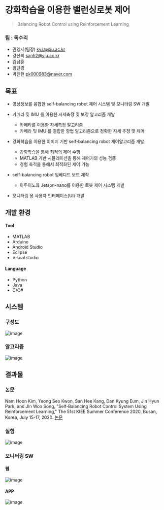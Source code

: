 # 강화학습을 이용한 밸런싱로봇 제어 
> Balancing Robot Control using Reinforcement Learning


### 팀 : 독수리
  - 권영서(팀장)     kys@sju.ac.kr
- 강산희           sanh2@sju.ac.kr
- 김남훈
- 엄단경
- 박진현  pk000983@naver.com



## 목표

- 영상정보를 융합한 self-balancing robot 제어 시스템 및 모니터링 SW 개발

- 카메라 및 IMU 를 이용한 자세측정 및 보정 알고리즘 개발
  - 카메라를 이용한 자세측정 알고리즘
  - 카메라 및 IMU 를 결합한 항법 알고리즘으로 정확한 자세 추정 및 제어

- 강화학습을 이용한 이미지 기반 self-balancing robot 제어알고리즘 개발
  - 강화학습을 통해 최적의 제어 수행
  - MATLAB 기반 시뮬레이션을 통해 제어기의 성능 검증
  - 경험 축적을 통해서 최적화된 제어 가능

- self-balancing robot 임베디드 보드 제작
  - 아두이노와 Jetson-nano를 이용한 로봇 제어 시스템 개발

- 모니터링 용 사용자 인터페이스(UI) 개발

## 개발 환경
#### Tool
- MATLAB
- Arduino
- Android Studio
- Eclipse
- Visual studio
#### Language
- Python
- Java
- C/C#



## 시스템
### 구성도
![image](https://user-images.githubusercontent.com/46476876/107905587-582a2f00-6f92-11eb-801b-5459c9be7a45.png) 
### 알고리즘
![image](https://user-images.githubusercontent.com/46476876/107905585-56606b80-6f92-11eb-9aef-4e60aa658200.png)


## 결과물
### 논문
Nam Hoon Kim, Yeong Seo Kwon, San Hee Kang, Dan Kyung Eum, Jin Hyun Park, and JIn Woo Song, "Self-Balancing Robot Control System Using Reinforcement Learning," The 51st KIEE Summer Conference 2020, Busan, Korea, July 15-17, 2020. [논문](https://www.dbpia.co.kr/journal/articleDetail?nodeId=NODE10440108)  
### 실험
![image](https://user-images.githubusercontent.com/46476876/107905785-e2729300-6f92-11eb-955c-11dfb97af4fc.png)
### 모니터링 SW
#### 웹
![image](https://user-images.githubusercontent.com/46476876/107905854-03d37f00-6f93-11eb-92b3-5cc7b0953fb0.png)
#### APP
![image](https://user-images.githubusercontent.com/46476876/107905872-12ba3180-6f93-11eb-9037-e95485395b7e.png)

